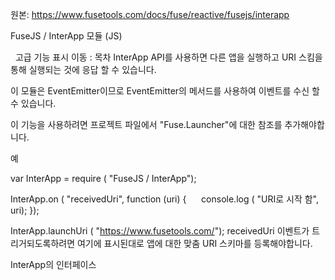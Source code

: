 원본: https://www.fusetools.com/docs/fuse/reactive/fusejs/interapp

FuseJS / InterApp 모듈 (JS)

  고급 기능 표시
이동 :
목차
InterApp API를 사용하면 다른 앱을 실행하고 URI 스킴을 통해 실행되는 것에 응답 할 수 있습니다.

이 모듈은 EventEmitter이므로 EventEmitter의 메서드를 사용하여 이벤트를 수신 할 수 있습니다.

이 기능을 사용하려면 프로젝트 파일에서 "Fuse.Launcher"에 대한 참조를 추가해야합니다.

예

var InterApp = require ( "FuseJS / InterApp");

InterApp.on ( "receivedUri", function (uri) {
     console.log ( "URI로 시작 함", uri);
});

InterApp.launchUri ( "https://www.fusetools.com/");
receivedUri 이벤트가 트리거되도록하려면 여기에 표시된대로 앱에 대한 맞춤 URI 스키마를 등록해야합니다.

InterApp의 인터페이스
